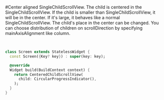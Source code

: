 #Center aligned SingleChildScrollView.
The child is centered in the SingleChildScrollView. If the child is smaller than SingleChildScrollView, it will be in the center. If it's large, it behaves like a normal SingleChildScrollView. The child's place in the center can be changed. You can choose distribution of children on scrollDirection by specifying mainAxisAlignment like column.

<br>

```dart
class Screen extends StatelessWidget {
  const Screen({Key? key}) : super(key: key);

  @override
  Widget build(BuildContext context) {
    return CenteredChildScrollView(
      child: CircularProgressIndicator(),
    );
  }
}
```
